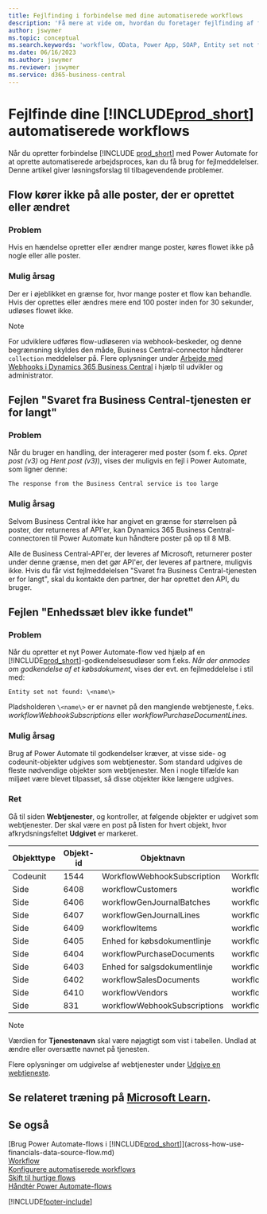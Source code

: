 ```yaml
---
title: Fejlfinding i forbindelse med dine automatiserede workflows
description: 'Få mere at vide om, hvordan du foretager fejlfinding af forbindelsen mellem Business Central og Power Automate, når du opretter et automatiseret workflow.'
author: jswymer
ms.topic: conceptual
ms.search.keywords: 'workflow, OData, Power App, SOAP, Entity set not found, workflowWebhookSubscriptions, Power Automate,'
ms.date: 06/16/2023
ms.author: jswymer
ms.reviewer: jswymer
ms.service: d365-business-central
---
```


# Fejlfinde dine [!INCLUDE[prod_short](includes/prod_short.md)] automatiserede workflows

Når du opretter forbindelse [!INCLUDE [prod_short](includes/prod_short.md)] med Power Automate for at oprette automatiserede arbejdsproces, kan du få brug for fejlmeddelelser. Denne artikel giver løsningsforslag til tilbagevendende problemer.

## Flow kører ikke på alle poster, der er oprettet eller ændret

### Problem

Hvis en hændelse opretter eller ændrer mange poster, køres flowet ikke på nogle eller alle poster.

### Mulig årsag

Der er i øjeblikket en grænse for, hvor mange poster et flow kan behandle. Hvis der oprettes eller ændres mere end 100 poster inden for 30 sekunder, udløses flowet ikke.

> [!NOTE]
> For udviklere udføres flow-udløseren via webhook-beskeder, og denne begrænsning skyldes den måde, Business Central-connector håndterer `collection` meddelelser på. Flere oplysninger under [Arbejde med Webhooks i Dynamics 365 Business Central](/dynamics365/business-central/dev-itpro/api-reference/v2.0/dynamics-subscriptions#notes-for-power-automate-flows) i hjælp til udvikler og administrator.

## Fejlen "Svaret fra Business Central-tjenesten er for langt"

### Problem

Når du bruger en handling, der interagerer med poster (som f. eks. *Opret post (v3)* og *Hent post (v3)*), vises der muligvis en fejl i Power Automate, som ligner denne:

`The response from the Business Central service is too large`

### Mulig årsag

Selvom Business Central ikke har angivet en grænse for størrelsen på poster, der returneres af API'er, kan Dynamics 365 Business Central-connectoren til Power Automate kun håndtere poster på op til 8 MB.

Alle de Business Central-API'er, der leveres af Microsoft, returnerer poster under denne grænse, men det gør API'er, der leveres af partnere, muligvis ikke. Hvis du får vist fejlmeddelelsen "Svaret fra Business Central-tjenesten er for langt", skal du kontakte den partner, der har oprettet den API, du bruger.

## Fejlen "Enhedssæt blev ikke fundet"

### Problem

Når du opretter et nyt Power Automate-flow ved hjælp af en [!INCLUDE[prod_short](includes/prod_short.md)]-godkendelsesudløser som f.eks. *Når der anmodes om godkendelse af et købsdokument*, vises der evt. en fejlmeddelelse i stil med:

`Entity set not found: \<name\>`

Pladsholderen `\<name\>` er er navnet på den manglende webtjeneste, f.eks. *workflowWebhookSubscriptions* eller *workflowPurchaseDocumentLines*.

### Mulig årsag

Brug af Power Automate til godkendelser kræver, at visse side- og codeunit-objekter udgives som webtjenester. Som standard udgives de fleste nødvendige objekter som webtjenester. Men i nogle tilfælde kan miljøet være blevet tilpasset, så disse objekter ikke længere udgives.

### Ret

Gå til siden **Webtjenester**, og kontroller, at følgende objekter er udgivet som webtjenester. Der skal være en post på listen for hvert objekt, hvor afkrydsningsfeltet **Udgivet** er markeret.  

| Objekttype | Objekt-id | Objektnavn | Tjenestenavn |
|--|--|--|--|
| Codeunit | 1544 | WorkflowWebhookSubscription | WorkflowActionResponse |
| Side | 6408 | workflowCustomers | workflowCustomers |
| Side | 6406 | workflowGenJournalBatches | workflowGenJournalBatches |
| Side | 6407 | workflowGenJournalLines | workflowGenJournalLines |
| Side | 6409 | workflowItems | workflowItems |
| Side | 6405 | Enhed for købsdokumentlinje | workflowPurchaseDocumentLines |
| Side | 6404 | workflowPurchaseDocuments | workflowPurchaseDocuments |
| Side | 6403 | Enhed for salgsdokumentlinje | workflowSalesDocumentLines |
| Side | 6402 | workflowSalesDocuments | workflowSalesDocuments |
| Side | 6410 | workflowVendors | workflowVendors |
| Side | 831 | workflowWebhookSubscriptions | workflowWebhookSubscriptions |

> [!NOTE]
> Værdien for **Tjenestenavn** skal være nøjagtigt som vist i tabellen. Undlad at ændre eller oversætte navnet på tjenesten.

Flere oplysninger om udgivelse af webtjenester under [Udgive en webtjeneste](across-how-publish-web-service.md).

## Se relateret træning på [Microsoft Learn](/learn/modules/use-power-automate/).

## Se også

[Brug Power Automate-flows i [!INCLUDE[prod_short](includes/prod_short.md)]](across-how-use-financials-data-source-flow.md)  
[Workflow](across-workflow.md)  
[Konfigurere automatiserede workflows](/dynamics365/business-central/dev-itpro/powerplatform/automate-workflows)  
[Skift til hurtige flows](/dynamics365/business-central/dev-itpro/powerplatform/instant-flows)  
[Håndtér Power Automate-flows](/dynamics365/business-central/dev-itpro/powerplatform/manage-power-automate-flows)  

[!INCLUDE[footer-include](includes/footer-banner.md)]
